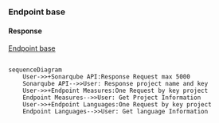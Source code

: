 
### Endpoint base
#### Response
[Endpoint base](Important-Request#get-basic-data)


```mermaid

sequenceDiagram
    User->>+Sonarqube API:Response Request max 5000
    Sonarqube API-->>User: Response project name and key
    User->>+Endpoint Measures:One Request by key project
    Endpoint Measures-->>User: Get Project Information
    User->>+Endpoint Languages:One Request by key project
    Endpoint Languages-->>User: Get language Information